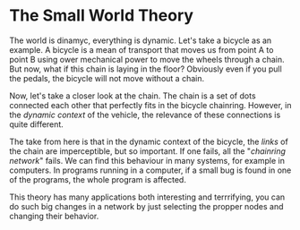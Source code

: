 # The Small World Theory

The world is dinamyc, everything is dynamic. Let's take a bicycle as an example. A bicycle is a mean of transport that moves us from point A to point B using ower mechanical power to move the wheels through a chain. But now, what if this chain is laying in the floor? Obviously even if you pull the pedals, the bicycle will not move without a chain. 

Now, let's take a closer look at the chain. The chain is a set of dots connected each other that perfectly fits in the bicycle chainring. However, in the _dynamic context_ of the vehicle, the relevance of these connections is quite different. 

The take from here is that in the dynamic context of the bicycle, the _links_ of the chain are imperceptible, but so important. If one fails, all the "_chainring network_" fails. We can find this behaviour in many systems, for example in computers. In programs running in a computer, if a small bug is found in one of the programs, the whole program is affected.

This theory has many applications both interesting and terrrifying, you can do such big changes in a network by just selecting the propper nodes and changing their behavior.